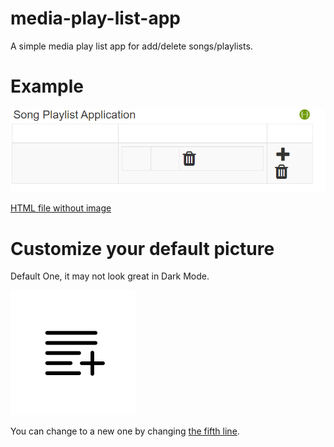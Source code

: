# media-play-list-app
A simple media play list app for add/delete songs/playlists.

# Example
![Sample](/src/main/resources/templates/Sample.png)

[HTML file without image](/src/main/resources/templates/index.html)

# Customize your default picture
Default One, it may not look great in Dark Mode.

![Default One](/src/main/resources/templates/default.png)

You can change to a new one by changing [the fifth line](/src/main/resources/data.sql).
